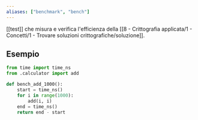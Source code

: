 ```yaml
---
aliases: ["benchmark", "bench"]
---
```


[[test]] che misura e verifica l'efficienza della [[8 - Crittografia applicata/1 - Concetti/1 - Trovare soluzioni crittografiche/soluzione]].

## Esempio

```python
from time import time_ns
from .calculator import add

def bench_add_1000():
	start = time_ns()
	for i in range(1000):
		add(i, i)
	end = time_ns()
	return end - start
```
